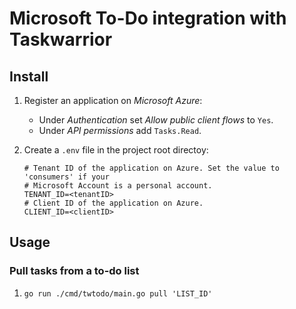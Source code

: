 # Microsoft To-Do integration with Taskwarrior

## Install

  1. Register an application on _Microsoft Azure_:
     - Under _Authentication_ set _Allow public client flows_ to `Yes`.
     - Under _API permissions_ add `Tasks.Read`.

  1. Create a `.env` file in the project root directoy: 
     ```env
     # Tenant ID of the application on Azure. Set the value to 'consumers' if your 
     # Microsoft Account is a personal account.
     TENANT_ID=<tenantID>
     # Client ID of the application on Azure. 
     CLIENT_ID=<clientID>
     ```
  
## Usage

### Pull tasks from a to-do list

  1. `go run ./cmd/twtodo/main.go pull 'LIST_ID'`
